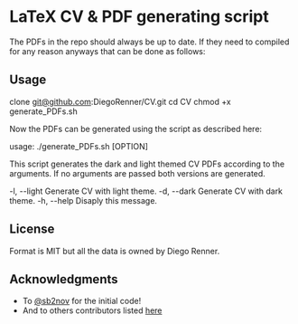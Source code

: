 # LaTeX CV & PDF generating script

The PDFs in the repo should always be up to date. If they need to compiled for any reason anyways that can be done as follows:

## Usage

clone git@github.com:DiegoRenner/CV.git cd CV chmod +x generate_PDFs.sh

Now the PDFs can be generated using the script as described here:

usage: ./generate_PDFs.sh [OPTION]

This script generates the dark and light themed CV PDFs according to the arguments. If no arguments are passed both versions are generated.

\-l, --light Generate CV with light theme. -d, --dark Generate CV with dark theme. -h, --help Disaply this message.

## License

Format is MIT but all the data is owned by Diego Renner.

## Acknowledgments

* To [@sb2nov](https://github.com/sb2nov/) for the initial code!
* And to others contributors listed [here](https://github.com/sb2nov/resume/graphs/contributors)
